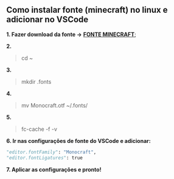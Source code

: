 ## Como instalar fonte (minecraft) no linux e adicionar no VSCode

**1. Fazer download da fonte ->** [**FONTE MINECRAFT**](https://github.com/IdreesInc/Monocraft/releases); 

**2.**

> cd ~

**3.**

> mkdir .fonts

**4.**

> mv Monocraft.otf ~/.fonts/

**5.** 

> fc-cache -f -v

**6. Ir nas configurações de fonte do VSCode e adicionar:**

```python
"editor.fontFamily": "Monocraft",
"editor.fontLigatures": true
```

**7. Aplicar as configurações e pronto!**
